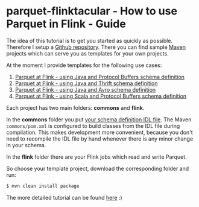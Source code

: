 # parquet-flinktacular - How to use Parquet in Flink - Guide

The idea of this tutorial is to get you started as quickly as possible. Therefore I setup a [Github repository](https://github.com/FelixNeutatz/parquet-flinktacular). There you can find sample [Maven](http://maven.apache.org/) projects which can serve you as templates for your own projects. 

At the moment I provide templates for the following use cases:

1. [Parquet at Flink - using Java and Protocol Buffers schema definition](https://github.com/FelixNeutatz/parquet-flinktacular/tree/master/java/protobuf)
2. [Parquet at Flink - using Java and Thrift schema definition](https://github.com/FelixNeutatz/parquet-flinktacular/tree/master/java/thrift)
3. [Parquet at Flink - using Java and Avro schema definition](https://github.com/FelixNeutatz/parquet-flinktacular/tree/master/java/avro)
4. [Parquet at Flink - using Scala and Protocol Buffers schema definition](https://github.com/FelixNeutatz/parquet-flinktacular/tree/master/scala/protobuf) 

Each project has two main folders: __commons__ and __flink__. 

In the __commons__ folder you put [your schema definition IDL file](#define-your-schema). The Maven `commons/pom.xml` is configured to build classes from the IDL file during compilation. This makes development more convenient, because you don't need to recompile the IDL file by hand whenever there is any minor change in your schema.

In the __flink__ folder there are your Flink jobs which read and write Parquet.

So choose your template project, download the corresponding folder and run: 

~~~bash
$ mvn clean install package
~~~

The more detailed tutorial can be found [here](https://github.com/FelixNeutatz/parquet-flinktacular/blob/master/tutorial/parquet_flinktacular.pdf) :)
